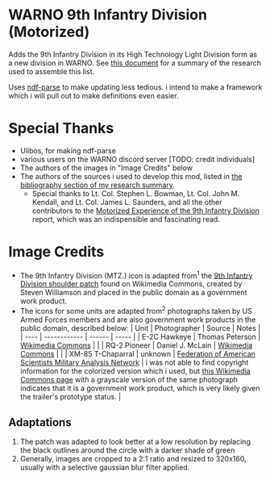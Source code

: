 # WARNO 9th Infantry Division (Motorized)
Adds the 9th Infantry Division in its High Technology Light Division form as a new division in WARNO. See [this document](https://docs.google.com/document/d/1fDYeJVuQjQBt5jIw4dwWt4pdex7MJqqnqmyFx7WD-Os/edit?usp=sharing) for a summary of the research used to assemble this list. 

Uses [ndf-parse](https://github.com/Ulibos/ndf-parse) to make updating less tedious. i intend to make a framework which i will pull out to make definitions even easier.

# Special Thanks
- Ulibos, for making ndf-parse
- various users on the WARNO discord server [TODO: credit individuals]
- The authors of the images in "Image Credits" below
- The authors of the sources i used to develop this mod, listed in [the bibliography section of my research summary](https://docs.google.com/document/d/1fDYeJVuQjQBt5jIw4dwWt4pdex7MJqqnqmyFx7WD-Os/edit#bookmark=id.b2ii3hgxtlta).
  - Special thanks to Lt. Col. Stephen L. Bowman, Lt. Col. John M. Kendall, and Lt. Col. James L. Saunders, and all the other contributors to the [Motorized Experience of the 9th Infantry Division](https://apps.dtic.mil/sti/pdfs/ADA370233.pdf) report, which was an indispensible and fascinating read.

# Image Credits
- The 9th Infantry Division (MTZ.) icon is adapted from<sup>1</sup> the [9th Infantry Division shoulder patch](https://commons.wikimedia.org/wiki/File:9th_Infantry_Division_patch.svg) found on Wikimedia Commons, created by Steven Williamson and placed in the public domain as a government work product.
- The icons for some units are adapted from<sup>2</sup> photographs taken by US Armed Forces members and are also government work products in the public domain, described below:
| Unit | Photographer | Source | Notes |
| ---- | ------------ | ------ | ----- |
| E-2C Hawkeye | Thomas Peterson | [Wikimedia Commons](https://en.m.wikipedia.org/wiki/File:Grumman_E-2C_Hawkeye_in_flight_DN-SD-04-13416.jpg) | |
| RQ-2 Pioneer | Daniel J. McLain | [Wikimedia Commons](https://commons.wikimedia.org/wiki/File:RQ-2B_pioneer_uav.jpg) | |
| XM-85 T-Chaparral | unknown | [Federation of American Scientists Military Analysis Network](https://man.fas.org/dod-101/sys/land/chaparral_i.htm) | i was not able to find copyright information for the colorized version which i used, but [this Wikimedia Commons page](https://commons.wikimedia.org/wiki/File:Towed_Chaparral.jpg) with a grayscale version of the same photograph indicates that it is a government work product, which is very likely given the trailer's prototype status. |

## Adaptations
1. The patch was adapted to look better at a low resolution by replacing the black outlines around the circle with a darker shade of green
2. Generally, images are cropped to a 2:1 ratio and resized to 320x160, usually with a selective gaussian blur filter applied. 